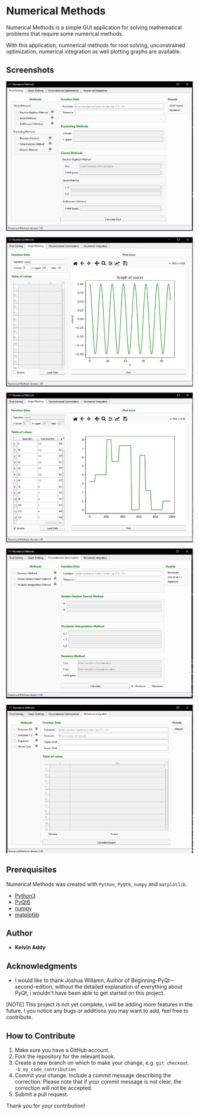 # Numerical Methods

Numerical Methods is a simple GUI application for solving mathematical problems that require some numerical methods.

With this application, numnerical methods for root solving, unconstrained optimization, numerical integration as well plotting graphs are available.

## Screenshots
<p align="center">
<img src="./images/rootTab.png" title="Root Solving Tab"> </p>
<p align="center">
<img src="./images/graphTab1.png"  title="Graph plotting Tab"></p>
<p align="center">
<img src="./images/graphTab2.png"  title="Graph plotting Tab"> </p>
<p align="center">
<img src="./images/optimization.png" title="Optimization Tab"> </p>
<p align="center">
<img src="./images/integration.png"  title="Integration Tab"></p>

## Prerequisites

Numerical Methods was created with `Python`, `PyQt6`, `numpy` and `matplotlib`.

* [Python3](https://www.python.org)
* [PyQt6](https://www.pypi.org/project/PyQt6)
* [numpy](httpls://www.pypi.org/project/numpy)
* [matplotlib](https://pypi.org/project/matplotlib)

## Author

* **Kelvin Addy**

## Acknowledgments
 
* I would like to thank Joshua Willamn, Author of Beginning-PyQt--second-edition, without the detailed explanation of everything about PyQt, i wouldn't have been able to get started on this project.

[NOTE] This project is not yet complete, i will be adding more features in the future. I you notice any bugs or additions you may want to add, feel free to contribute.

## How to Contribute

1. Make sure you have a GitHub account.
2. Fork the repository for the relevant book.
3. Create a new branch on which to make your change, e.g. 
`git checkout -b my_code_contribution`
4. Commit your change. Include a commit message describing the correction. Please note that if your commit message is not clear, the correction will not be accepted.
5. Submit a pull request.

Thank you for your contribution!